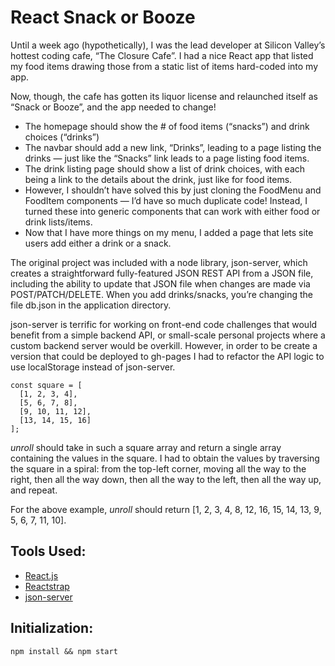 # React Snack or Booze 
Until a week ago (hypothetically), I was the lead developer at Silicon Valley’s hottest coding cafe, “The Closure Cafe”. I had a nice React app that listed my food items drawing those from a static list of items hard-coded into my app.

Now, though, the cafe has gotten its liquor license and relaunched itself as “Snack or Booze”, and the app needed to change!

* The homepage should show the # of food items (“snacks”) and drink choices (“drinks”)
* The navbar should add a new link, “Drinks”, leading to a page listing the drinks — just like the “Snacks” link leads to a page listing food items.
* The drink listing page should show a list of drink choices, with each being a link to the details about the drink, just like for food items.
* However, I shouldn’t have solved this by just cloning the FoodMenu and FoodItem components — I’d have so much duplicate code! Instead, I turned these into generic components that can work with either food or drink lists/items.
* Now that I have more things on my menu, I added a page that lets site users add either a drink or a snack.

The original project was included with a node library, json-server, which creates a straightforward fully-featured JSON REST API from a JSON file, including the ability to update that JSON file when changes are made via POST/PATCH/DELETE. When you add drinks/snacks, you’re changing the file db.json in the application directory.

json-server is terrific for working on front-end code challenges that would benefit from a simple backend API, or small-scale personal projects where a custom backend server would be overkill. However, in order to be create a version that could be deployed to gh-pages I had to refactor the API logic to use localStorage instead of json-server. 

```
const square = [
  [1, 2, 3, 4],
  [5, 6, 7, 8],
  [9, 10, 11, 12],
  [13, 14, 15, 16]
];
```

*unroll* should take in such a square array and return a single array containing the values in the square. I had to obtain the values by traversing the square in a spiral: from the top-left corner, moving all the way to the right, then all the way down, then all the way to the left, then all the way up, and repeat.

For the above example, *unroll* should return [1, 2, 3, 4, 8, 12, 16, 15, 14, 13, 9, 5, 6, 7, 11, 10].

## Tools Used: 

* [React.js](https://reactjs.org/)
* [Reactstrap](https://reactstrap.github.io/?path=/docs/home-installation--page)
* [json-server](https://my-json-server.typicode.com/)

## Initialization:

```
npm install && npm start
```
